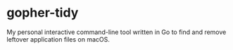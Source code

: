 # gopher-tidy
My personal interactive command-line tool written in Go to find and remove leftover application files on macOS.
